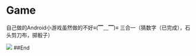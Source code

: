 # Game
自己做的Android小游戏虽然做的不好≡(▔﹏▔)≡
三合一（猜数字（已完成），石头剪刀布，掷骰子）

<img src="https://luncode.github.io/Game/1.png"/>
##End
